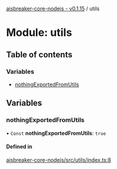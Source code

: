 [aisbreaker-core-nodejs - v0.1.15](../README.md) / utils

# Module: utils

## Table of contents

### Variables

- [nothingExportedFromUtils](utils.md#nothingexportedfromutils)

## Variables

### nothingExportedFromUtils

• `Const` **nothingExportedFromUtils**: ``true``

#### Defined in

[aisbreaker-core-nodejs/src/utils/index.ts:8](https://github.com/aisbreaker/aisbreaker-js/blob/develop/packages/aisbreaker-core-nodejs/src/utils/index.ts#L8)

